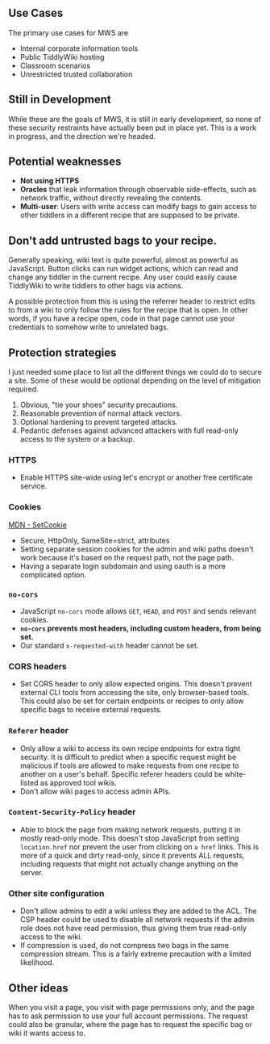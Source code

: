 ## Use Cases

The primary use cases for MWS are 

- Internal corporate information tools
- Public TiddlyWiki hosting
- Classroom scenarios
- Unrestricted trusted collaboration

## Still in Development

While these are the goals of MWS, it is still in early development, so none of these security restraints have actually been put in place yet. This is a work in progress, and the direction we're headed. 

## Potential weaknesses

- **Not using HTTPS**
- **Oracles** that leak information through observable side-effects, such as network traffic, without directly revealing the contents. 
- **Multi-user**: Users with write access can modify bags to gain access to other tiddlers in a different recipe that are supposed to be private. 

## Don't add untrusted bags to your recipe. 

Generally speaking, wiki text is quite powerful, almost as powerful as JavaScript. Button clicks can run widget actions, which can read and change any tiddler in the current recipe. Any user could easily cause TiddlyWiki to write tiddlers to other bags via actions. 

A possible protection from this is using the referrer header to restrict edits to from a wiki to only follow the rules for the recipe that is open. In other words, if you have a recipe open, code in that page cannot use your credentials to somehow write to unrelated bags. 

## Protection strategies

I just needed some place to list all the different things we could do to secure a site. Some of these would be optional depending on the level of mitigation required. 

1. Obvious, "tie your shoes" security precautions.
2. Reasonable prevention of normal attack vectors.
3. Optional hardening to prevent targeted attacks.
4. Pedantic defenses against advanced attackers with full read-only access to the system or a backup.

### HTTPS

- Enable HTTPS site-wide using let's encrypt or another free certificate service.

### Cookies

[MDN - SetCookie](https://developer.mozilla.org/en-US/docs/Web/HTTP/Reference/Headers/Set-Cookie)

- Secure, HttpOnly, SameSite=strict, attributes
- Setting separate session cookies for the admin and wiki paths doesn't work because it's based on the request path, not the page path.
- Having a separate login subdomain and using oauth is a more complicated option.

### `no-cors`

- JavaScript `no-cors` mode allows `GET`, `HEAD`, and `POST` and sends relevant cookies. 
- **`no-cors` prevents most headers, including custom headers, from being set.**
- Our standard `x-requested-with` header cannot be set.

### CORS headers

- Set CORS header to only allow expected origins. This doesn't prevent external CLI tools from accessing the site, only browser-based tools. This could also be set for certain endpoints or recipes to only allow specific bags to receive external requests. 

### `Referer` header

- Only allow a wiki to access its own recipe endpoints for extra tight security. It is difficult to predict when a specific request might be malicious if tools are allowed to make requests from one recipe to another on a user's behalf. Specific referer headers could be white-listed as approved tool wikis. 
- Don't allow wiki pages to access admin APIs.

### `Content-Security-Policy` header

- Able to block the page from making network requests, putting it in mostly read-only mode. This doesn't stop JavaScript from setting `location.href` nor prevent the user from clicking on `a href` links. This is more of a quick and dirty read-only, since it prevents ALL requests, including requests that might not actually change anything on the server. 

### Other site configuration

- Don't allow admins to edit a wiki unless they are added to the ACL. The CSP header could be used to disable all network requests if the admin role does not have read permission, thus giving them true read-only access to the wiki. 
- If compression is used, do not compress two bags in the same compression stream. This is a fairly extreme precaution with a limited likelihood. 

## Other ideas

When you visit a page, you visit with page permissions only, and the page has to ask permission to use your full account permissions. The request could also be granular, where the page has to request the specific bag or wiki it wants access to. 


